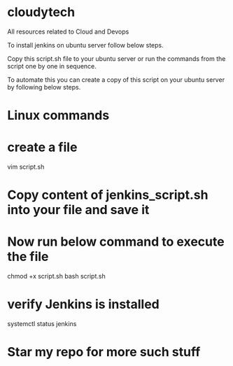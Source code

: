 # cloudytech
All resources related to Cloud and Devops

To install jenkins on ubuntu server follow below steps.

Copy this script.sh file to your ubuntu server or run the commands from the script one by one in sequence.

To automate this you can create a copy of this script on your ubuntu server by following below steps.
# Linux commands
# create a file
vim script.sh 

# Copy content of jenkins_script.sh into your file and save it
# Now run below command to execute the file
chmod +x script.sh
bash script.sh

# verify Jenkins is installed
systemctl status jenkins

# Star my repo for more such stuff #



